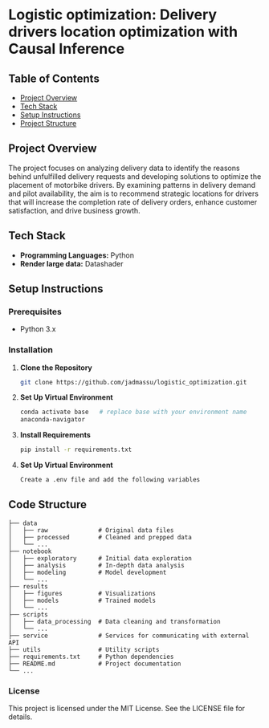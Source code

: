 # Logistic optimization: Delivery drivers location optimization with Causal Inference

## Table of Contents

- [Project Overview](#project-overview)
- [Tech Stack](#tech-stack)
- [Setup Instructions](#setup-instructions)
- [Project Structure](#project-structure)

## Project Overview

The project focuses on analyzing delivery data to identify the reasons behind unfulfilled delivery requests and developing solutions to optimize the placement of motorbike drivers. By examining patterns in delivery demand and pilot availability, the aim is to recommend strategic locations for drivers that will increase the completion rate of delivery orders, enhance customer satisfaction, and drive business growth.

## Tech Stack

- **Programming Languages:** Python
- **Render large data:** Datashader

## Setup Instructions

### Prerequisites

- Python 3.x

### Installation

1. **Clone the Repository**

   ```sh
   git clone https://github.com/jadmassu/logistic_optimization.git

   ```

2. **Set Up Virtual Environment**
   ```sh
   conda activate base   # replace base with your environment name
   anaconda-navigator
   ```
3. **Install Requirements**

   ```sh
   pip install -r requirements.txt

   ```

4. **Set Up Virtual Environment**
   ```sh
   Create a .env file and add the following variables
   ```

## Code Structure

    ├── data
    │   ├── raw              # Original data files
    │   ├── processed        # Cleaned and prepped data
    │   └── ...
    ├── notebook
    │   ├── exploratory      # Initial data exploration
    │   ├── analysis         # In-depth data analysis
    │   ├── modeling         # Model development
    │   └── ...
    ├── results
    │   ├── figures          # Visualizations
    │   ├── models           # Trained models
    │   └── ...
    ├── scripts
    │   ├── data_processing  # Data cleaning and transformation
    │   └── ...
    ├── service              # Services for communicating with external API
    ├── utils                # Utility scripts
    ├── requirements.txt     # Python dependencies
    ├── README.md            # Project documentation
    └── ...

### License

This project is licensed under the MIT License. See the LICENSE file for details.
